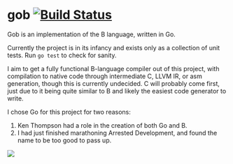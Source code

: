 # gob [![Build Status](https://travis-ci.org/boredomist/gob.png?branch=master)](https://travis-ci.org/boredomist/gob)

Gob is an implementation of the B language, written in Go.

Currently the project is in its infancy and exists only as a
collection of unit tests. Run `go test` to check for sanity.

I aim to get a fully functional B-language compiler out of this
project, with compilation to native code through intermediate C, LLVM
IR, or asm generation, though this is currently undecided. C will
probably come first, just due to it being quite similar to B and
likely the easiest code generator to write.

I chose Go for this project for two reasons:

1. Ken Thompson had a role in the creation of both Go and B.
2. I had just finished marathoning Arrested Development, and found the
name to be too good to pass up.

![](http://i.imgur.com/M7nJp.png)
